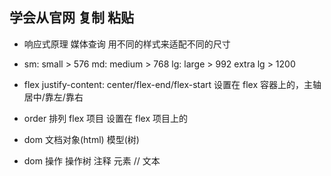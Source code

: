 ## 学会从官网 复制 粘贴
- 响应式原理
  媒体查询 用不同的样式来适配不同的尺寸

- sm: small > 576
  md: medium > 768
  lg: large > 992
  extra lg > 1200

- flex
  justify-content: center/flex-end/flex-start
  设置在 flex 容器上的，主轴 居中/靠左/靠右

- order 排列 flex 项目 设置在 flex 项目上的

- dom
  文档对象(html) 模型(树)
- dom 操作 操作树
  注释
  元素 //
  文本


  